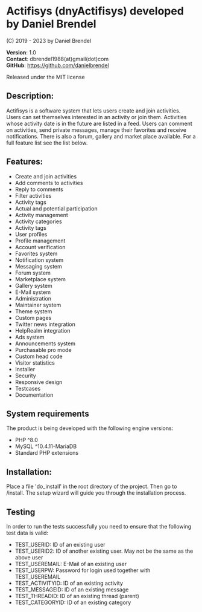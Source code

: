 # Actifisys (dnyActifisys) developed by Daniel Brendel

(C) 2019 - 2023 by Daniel Brendel

**Version**: 1.0\
**Contact**: dbrendel1988(at)gmail(dot)com\
**GitHub**: https://github.com/danielbrendel

Released under the MIT license

## Description:
Actifisys is a software system that lets users create and join activities. Users
can set themselves interested in an activity or join them. Activities whose
activity date is in the future are listed in a feed. Users can comment on activities,
send private messages, manage their favorites and receive notifications. There is also
a forum, gallery and market place available. For a full feature list see the list below.

## Features:
+ Create and join activities
+ Add comments to activities
+ Reply to comments
+ Filter activities
+ Activity tags
+ Actual and potential participation
+ Activity management
+ Activity categories
+ Activity tags
+ User profiles
+ Profile management
+ Account verification
+ Favorites system
+ Notification system
+ Messaging system
+ Forum system
+ Marketplace system
+ Gallery system
+ E-Mail system
+ Administration
+ Maintainer system
+ Theme system
+ Custom pages
+ Twitter news integration
+ HelpRealm integration
+ Ads system
+ Announcements system
+ Purchasable pro mode
+ Custom head code
+ Visitor statistics
+ Installer
+ Security
+ Responsive design
+ Testcases
+ Documentation

## System requirements
The product is being developed with the following engine versions:
+ PHP ^8.0
+ MySQL ^10.4.11-MariaDB
+ Standard PHP extensions

## Installation:
Place a file 'do_install' in the root directory of the project.
Then go to /install. The setup wizard will guide you through the
installation process.

## Testing
In order to run the tests successfully you need to ensure that the following test data is valid:
+ TEST_USERID: ID of an existing user
+ TEST_USERID2: ID of another existing user. May not be the same as the above user
+ TEST_USEREMAIL: E-Mail of an existing user
+ TEST_USERPW: Password for login used together with TEST_USEREMAIL
+ TEST_ACTIVITYID: ID of an existing activity
+ TEST_MESSAGEID: ID of an existing message
+ TEST_THREADID: ID of an existing thread (parent)
+ TEST_CATEGORYID: ID of an existing category

